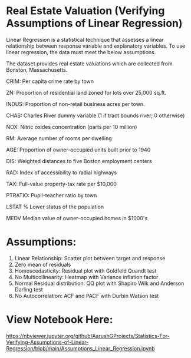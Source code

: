 # Real Estate Valuation (Verifying Assumptions of Linear Regression)

Linear Regression is a statistical technique that assesses a linear relationship between response variable and explanatory variables. To use linear regression, the data must meet the below assumptions.

The dataset provides real estate valuations which are collected from Bonston, Massachusetts.

CRIM: Per capita crime rate by town

ZN: Proportion of residential land zoned for lots over 25,000 sq.ft.

INDUS: Proportion of non-retail business acres per town.

CHAS: Charles River dummy variable (1 if tract bounds river; 0 otherwise)

NOX: Nitric oxides concentration (parts per 10 million)

RM: Average number of rooms per dwelling

AGE: Proportion of owner-occupied units built prior to 1940

DIS: Weighted distances to five Boston employment centers

RAD: Index of accessibility to radial highways

TAX: Full-value property-tax rate per $10,000

PTRATIO: Pupil-teacher ratio by town

LSTAT % Lower status of the population

MEDV Median value of owner-occupied homes in $1000's

# Assumptions:

1. Linear Relationship: Scatter plot between target and response
2. Zero mean of residuals 
3. Homoscedasticity: Residual plot with Goldfeld Quandt test
4. No Multicollinearity: Heatmap with Variance inflation factor
5. Normal Residual distribution: QQ plot with Shapiro Wilk and Anderson Darling test
6. No Autocorrelation: ACF and PACF with Durbin Watson test

# View Notebook Here:
https://nbviewer.jupyter.org/github/AarushGProjects/Statistics-For-Verifying-Assumptions-of-Linear-Regression/blob/main/Assumptions_Linear_Regression.ipynb
